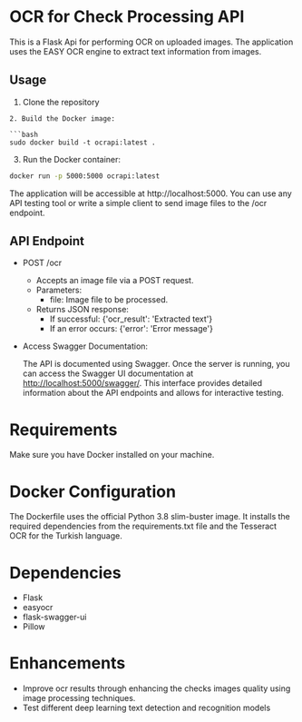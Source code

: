 
# OCR for Check Processing API

This is a Flask Api for performing OCR on uploaded images. The application uses the EASY OCR engine to extract text information from images.

## Usage

1. Clone the repository
```
2. Build the Docker image:

```bash
sudo docker build -t ocrapi:latest .
```

3. Run the Docker container:

```bash
docker run -p 5000:5000 ocrapi:latest
```

The application will be accessible at http://localhost:5000. You can use any API testing tool or write a simple client to send image files to the /ocr endpoint.

## API Endpoint

- POST /ocr
  -  Accepts an image file via a POST request.
  - Parameters:
    - file: Image file to be processed.
  - Returns JSON response:
    - If successful: {'ocr_result': 'Extracted text'}
    - If an error occurs: {'error': 'Error message'}

- Access Swagger Documentation:

    The API is documented using Swagger. Once the server is running, you can access the Swagger UI documentation at [http://localhost:5000/swagger/](http://localhost:5000/swagger/). This interface provides detailed information about the API endpoints and allows for interactive testing.

# Requirements
Make sure you have Docker installed on your machine.

# Docker Configuration

The Dockerfile uses the official Python 3.8 slim-buster image. It installs the required dependencies from the requirements.txt file and the Tesseract OCR for the Turkish language.

# Dependencies
 - Flask
 - easyocr
 - flask-swagger-ui
 - Pillow
 
# Enhancements
- Improve ocr results through enhancing the checks images quality using image processing techniques.
- Test different deep learning text detection and recognition models 


 

